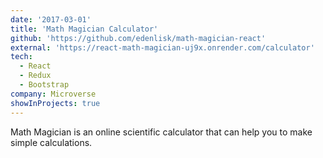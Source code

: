 ```yaml
---
date: '2017-03-01'
title: 'Math Magician Calculator'
github: 'https://github.com/edenlisk/math-magician-react'
external: 'https://react-math-magician-uj9x.onrender.com/calculator'
tech:
  - React
  - Redux
  - Bootstrap
company: Microverse
showInProjects: true
---
```


Math Magician is an online scientific calculator that can help you to make simple calculations.
